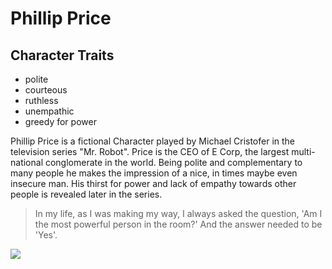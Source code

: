# Phillip Price 

## Character Traits
* polite
* courteous
* ruthless
* unempathic
* greedy for power

Phillip Price is a fictional Character played by Michael Cristofer
in the television series "Mr. Robot". Price is the CEO of E Corp,
the largest multi-national conglomerate in the world.
Being polite and complementary to many people he makes the impression of a
nice, in times maybe even insecure man.
His thirst for power and lack of empathy towards other people is revealed later in the series. 

> In my life, as I was making my way, I always asked
> the question, 'Am I the most powerful person in the
> room?' And the answer needed to be 'Yes'.

<img src="https://external-content.duckduckgo.com/iu/?u=https%3A%2F%2Fvignette.wikia.nocookie.net%2Fmrrobot%2Fimages%2F1%2F18%2FPhillip_Price_01.jpeg%2Frevision%2Flatest%3Fcb%3D20150925110637&f=1&nofb=1"/>
